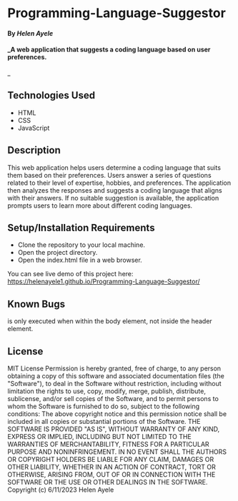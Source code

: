 # Programming-Language-Suggestor

#### By _**Helen Ayele**_

#### _A web application that suggests a coding language based on user preferences.
_

## Technologies Used

* HTML
* CSS
* JavaScript


## Description

This web application helps users determine a coding language that suits them based on their preferences. Users answer a series of questions related to their level of expertise, hobbies, and preferences. The application then analyzes the responses and suggests a coding language that aligns with their answers. If no suitable suggestion is available, the application prompts users to learn more about different coding languages.

## Setup/Installation Requirements

* Clone the repository to your local machine.
* Open the project directory.
* Open the index.html file in a web browser.

You can see live demo of this project here: https://helenayele1.github.io/Programming-Language-Suggestor/

## Known Bugs

<script src="scripts.js"></script> is only executed when within the body element, not inside the header element.

## License

MIT License
Permission is hereby granted, free of charge, to any person obtaining a copy of this software and associated documentation files (the "Software"), to deal in the Software without restriction, including without limitation the rights to use, copy, modify, merge, publish, distribute, sublicense, and/or sell copies of the Software, and to permit persons to whom the Software is furnished to do so, subject to the following conditions:
The above copyright notice and this permission notice shall be included in all copies or substantial portions of the Software.
THE SOFTWARE IS PROVIDED "AS IS", WITHOUT WARRANTY OF ANY KIND, EXPRESS OR IMPLIED, INCLUDING BUT NOT LIMITED TO THE WARRANTIES OF MERCHANTABILITY, FITNESS FOR A PARTICULAR PURPOSE AND NONINFRINGEMENT. IN NO EVENT SHALL THE AUTHORS OR COPYRIGHT HOLDERS BE LIABLE FOR ANY CLAIM, DAMAGES OR OTHER LIABILITY, WHETHER IN AN ACTION OF CONTRACT, TORT OR OTHERWISE, ARISING FROM, OUT OF OR IN CONNECTION WITH THE SOFTWARE OR THE USE OR OTHER DEALINGS IN THE SOFTWARE.
Copyright (c) 6/11/2023 Helen Ayele
